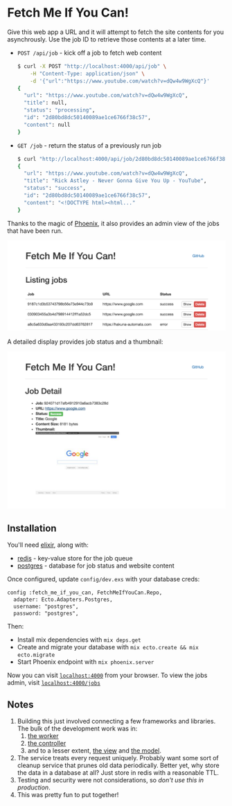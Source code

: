 # Fetch Me If You Can!

Give this web app a URL and it will attempt to fetch the site contents for you asynchrously. Use the job ID to retrieve those contents at a later time.

  * `POST /api/job` - kick off a job to fetch web content

     ```bash
     $ curl -X POST "http://localhost:4000/api/job" \
         -H "Content-Type: application/json" \
         -d '{"url":"https://www.youtube.com/watch?v=dQw4w9WgXcQ"}'
     {
       "url": "https://www.youtube.com/watch?v=dQw4w9WgXcQ",
       "title": null,
       "status": "processing",
       "id": "2d80bd8dc50140089ae1ce6766f38c57",
       "content": null
     }
     ```
  * `GET /job` - return the status of a previously run job

    ```bash
    $ curl "http://localhost:4000/api/job/2d80bd8dc50140089ae1ce6766f38c57"
    {
      "url": "https://www.youtube.com/watch?v=dQw4w9WgXcQ",
      "title": "Rick Astley - Never Gonna Give You Up - YouTube",
      "status": "success",
      "id": "2d80bd8dc50140089ae1ce6766f38c57",
      "content": "<!DOCTYPE html><html..."
    }
    ```

Thanks to the magic of [Phoenix](http://www.phoenixframework.org), it also provides an admin view of the jobs that have been run.

![jobs](priv/static/images/jobs.png)

A detailed display provides job status and a thumbnail:

![job detail](priv/static/images/detail.png)

## Installation

You'll need [elixir](http://elixir-lang.org/), along with:

  * [redis](http://redis.io/) - key-value store for the job queue
  * [postgres](https://www.postgresql.org/) - database for job status and website content

Once configured, update `config/dev.exs` with your database creds:

    config :fetch_me_if_you_can, FetchMeIfYouCan.Repo,
      adapter: Ecto.Adapters.Postgres,
      username: "postgres",
      password: "postgres",

Then:

  * Install mix dependencies with `mix deps.get`
  * Create and migrate your database with `mix ecto.create && mix ecto.migrate`
  * Start Phoenix endpoint with `mix phoenix.server`

Now you can visit [`localhost:4000`](http://localhost:4000) from your browser. To view the jobs admin, visit [`localhost:4000/jobs`](http://localhost:4000/jobs)

## Notes

1. Building this just involved connecting a few frameworks and libraries. The bulk of the development work was in:
    1. [the worker](lib/fetch_me_if_you_can/fetcher.ex)
    1. [the controller](web/controllers/api/job_controller.ex)
    1. and to a lesser extent, [the view](web/views/api/job_view.ex) and [the model](web/models/job.ex).
1. The service treats every request uniquely. Probably want some sort of cleanup service that prunes old data periodically. Better yet, why store the data in a database at all? Just store in redis with a reasonable TTL.
1. Testing and security were not considerations, so _don't use this in production_.
1. This was pretty fun to put together!
